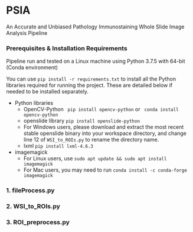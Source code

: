 # PSIA
An Accurate and Unbiased Pathology Immunostaining Whole Slide Image Analysis Pipeline 

### Prerequisites & Installation Requirements

Pipeline run and tested on a Linux machine using Python 3.7.5 with 64-bit (Conda environment)

You can use ``` pip install -r requirements.txt ``` to install all the Python libraries required for running the project. These are detailed below if needed to be installed separately.

* Python libraries
  * OpenCV-Python
  ``` pip install opencv-python```
  or 
  ``` conda install opencv-python```
  * openslide library
  ``` pip install openslide-python ```
   * For Windows users, please download and extract the most recent stable openslide binary into your workspace directory, and change line 12 of ```WSI_to_ROIs.py``` to rename the directory name. 
  * lxml
  ``` pip install lxml-4.6.3 ```
* imagemagick
  * For Linux users, use ``` sudo apt update && sudo apt install imagemagick ``` 
  * For Mac users, you may need to run ```conda install -c conda-forge imagemagick ```

### 1. fileProcess.py
### 2. WSI_to_ROIs.py
### 3. ROI_preprocess.py
